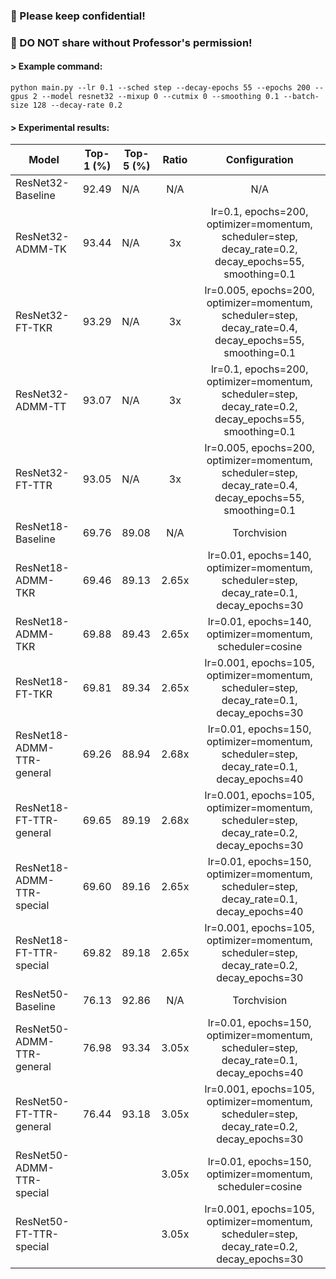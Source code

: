 ### 🚫 Please keep confidential!
### 🚫 DO NOT share without Professor's permission!

#### > Example command:

`python main.py --lr 0.1 --sched step --decay-epochs 55 --epochs 200 --gpus 2 --model resnet32 --mixup 0 --cutmix 0 --smoothing 0.1 --batch-size 128 --decay-rate 0.2`

#### > Experimental results:

| Model                     | Top-1 (%) | Top-5 (%) | Ratio |                                                  Configuration                                           |
|---------------------------|:---------:|-----------|:-----:|:--------------------------------------------------------------------------------------------------------:|
| ResNet32-Baseline         | 92.49     | N/A       | N/A   | N/A                                                                                                      |
| ResNet32-ADMM-TK          |   93.44   | N/A       |   3x  | lr=0.1, epochs=200, optimizer=momentum, scheduler=step, decay_rate=0.2, decay_epochs=55, smoothing=0.1   |
| ResNet32-FT-TKR           |   93.29   | N/A       |   3x  | lr=0.005, epochs=200, optimizer=momentum, scheduler=step, decay_rate=0.4, decay_epochs=55, smoothing=0.1 |
| ResNet32-ADMM-TT          |   93.07   | N/A       |   3x  | lr=0.1, epochs=200, optimizer=momentum, scheduler=step, decay_rate=0.2, decay_epochs=55, smoothing=0.1   |
| ResNet32-FT-TTR           |   93.05   | N/A       |   3x  | lr=0.005, epochs=200, optimizer=momentum, scheduler=step, decay_rate=0.4, decay_epochs=55, smoothing=0.1 |
| ResNet18-Baseline         | 69.76     | 89.08     | N/A   | Torchvision                                                                                              |
| ResNet18-ADMM-TKR         | 69.46     | 89.13     | 2.65x | lr=0.01, epochs=140, optimizer=momentum, scheduler=step, decay_rate=0.1, decay_epochs=30                 |
| ResNet18-ADMM-TKR         | 69.88     | 89.43     | 2.65x | lr=0.01, epochs=140, optimizer=momentum, scheduler=cosine                                                |
| ResNet18-FT-TKR           | 69.81     | 89.34     | 2.65x | lr=0.001, epochs=105, optimizer=momentum, scheduler=step, decay_rate=0.1, decay_epochs=30                |
| ResNet18-ADMM-TTR-general | 69.26     | 88.94     | 2.68x | lr=0.01, epochs=150, optimizer=momentum, scheduler=step, decay_rate=0.1, decay_epochs=40                 |
| ResNet18-FT-TTR-general   | 69.65     | 89.19     | 2.68x | lr=0.001, epochs=105, optimizer=momentum, scheduler=step, decay_rate=0.2, decay_epochs=30                |
| ResNet18-ADMM-TTR-special | 69.60     | 89.16     | 2.65x | lr=0.01, epochs=150, optimizer=momentum, scheduler=step, decay_rate=0.1, decay_epochs=40                 |
| ResNet18-FT-TTR-special   | 69.82     | 89.18     | 2.65x | lr=0.001, epochs=105, optimizer=momentum, scheduler=step, decay_rate=0.2, decay_epochs=30                |
| ResNet50-Baseline         | 76.13     | 92.86     | N/A   | Torchvision                                                                                              |
| ResNet50-ADMM-TTR-general | 76.98  |   93.34    | 3.05x | lr=0.01, epochs=150, optimizer=momentum, scheduler=step, decay_rate=0.1, decay_epochs=40                 |
| ResNet50-FT-TTR-general   | 76.44 |  93.18 | 3.05x | lr=0.001, epochs=105, optimizer=momentum, scheduler=step, decay_rate=0.2, decay_epochs=30                         |
| ResNet50-ADMM-TTR-special |     |       | 3.05x | lr=0.01, epochs=150, optimizer=momentum, scheduler=cosine                 |
| ResNet50-FT-TTR-special   |      |       | 3.05x | lr=0.001, epochs=105, optimizer=momentum, scheduler=step, decay_rate=0.2, decay_epochs=30                    |
